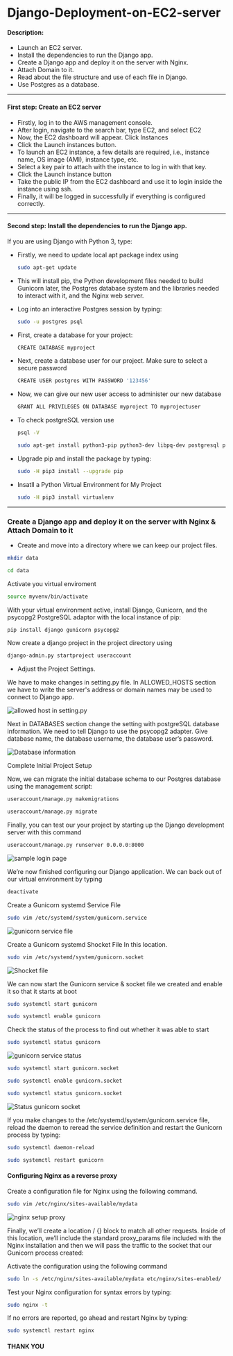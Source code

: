 # Django-Deployment-on-EC2-server

#### Description:

- Launch an EC2 server.
- Install the dependencies to run the Django app.
- Create a Django app and deploy it on the server with Nginx.
- Attach Domain to it.
- Read about the file structure and use of each file in Django.
- Use Postgres as a database.

---

#### First step: Create an EC2 server

  - Firstly, log in to the AWS management console.
  - After login, navigate to the search bar, type EC2, and select EC2
  - Now, the EC2 dashboard will appear. Click Instances
  - Click the Launch instances button.
  - To launch an EC2 instance, a few details are required, i.e., instance name, OS image (AMI), instance type, etc.
  - Select a key pair to attach with the instance to log in with that key.
  - Click the Launch instance button
  - Take the public IP from the EC2 dashboard and use it to login inside the instance using ssh.
  - Finally, it will be logged in successfully if everything is configured correctly.

---

####  Second step: Install the dependencies to run the Django app.

If you are using Django with Python 3, type:

- Firstly, we need to update local apt package index using

   ```sh
   sudo apt-get update
   ```
   
   
 - This will install pip, the Python development files needed to build Gunicorn later, the Postgres database system and the libraries needed to              interact  with it, and the Nginx web server.
 
- Log into an interactive Postgres session by typing:

  ```sh
  sudo -u postgres psql
  ```
  
- First, create a database for your project:

   ```sh
   CREATE DATABASE myproject
   ```
  
- Next, create a database user for our project. Make sure to select a secure password

   ```sh
   CREATE USER postgres WITH PASSWORD '123456'
   ```
  
- Now, we can give our new user access to administer our new database

  ```sh
  GRANT ALL PRIVILEGES ON DATABASE myproject TO myprojectuser
  ```

- To check postgreSQL version use 

  ```sh
  psql -V
  ```


  ```sh
  sudo apt-get install python3-pip python3-dev libpq-dev postgresql postgresql-contrib nginx
  ```
     

- Upgrade pip and install the package by typing:


   ```sh
   sudo -H pip3 install --upgrade pip
   ```


- Insatll a Python Virtual Environment for My Project  


   ```sh
   sudo -H pip3 install virtualenv
   ```


---

### Create a Django app and deploy it on the server with Nginx & Attach Domain to it

- Create and move into a directory where we can keep our project files.

```sh
mkdir data
``` 

```sh
cd data
```

 Activate you virtual enviroment 

```sh
source myvenv/bin/activate
```

With your virtual environment active, install Django, Gunicorn, and the psycopg2 PostgreSQL adaptor with the local instance of pip:

```sh
pip install django gunicorn psycopg2
```

Now create a django project in the project directory using 

```sh
django-admin.py startproject useraccount
```

-  Adjust the Project Settings.


  We have to make changes in setting.py file. In ALLOWED_HOSTS section we have to write the server's address or domain names may be used to connect to      Django app.
  

![allowed host in setting.py](https://user-images.githubusercontent.com/106643382/198976359-7d1f5fc0-ecc5-46dd-a42d-f5090418ea6d.png "allowed host in setting.py")


Next in DATABASES section change the setting with postgreSQL database information. We need to tell Django to use the psycopg2 adapter. Give database name, the database username, the database user’s password.


![Database information](https://user-images.githubusercontent.com/106643382/198979509-65f34a03-9025-4678-9958-57c947126a3c.png "Database information")

Complete Initial Project Setup

Now, we can migrate the initial database schema to our Postgres database using the management script:

```sh
useraccount/manage.py makemigrations
```
```sh
useraccount/manage.py migrate
```

Finally, you can test our your project by starting up the Django development server with this command

```sh
useraccount/manage.py runserver 0.0.0.0:8000
```
![sample login page](https://user-images.githubusercontent.com/106643382/198988099-407c2208-fb51-4b01-8e52-4ac565e5634b.png "sample login page")

We’re now finished configuring our Django application. We can back out of our virtual environment by typing

```sh
deactivate
```

Create a Gunicorn systemd Service File

```sh
sudo vim /etc/systemd/system/gunicorn.service
```
![gunicorn service file](https://user-images.githubusercontent.com/106643382/198989048-ad3249fd-0a06-4d35-a30c-e4aca3a7ad0e.png "gunicorn service file")


Create a Gunicorn systemd Shocket File In this location.

```sh
sudo vim /etc/systemd/system/gunicorn.socket
```

![Shocket file](https://user-images.githubusercontent.com/106643382/199003079-010a23e9-68a7-4a6e-a452-fedb1c0e45d4.png "Shocket file")


We can now start the Gunicorn service & socket file we created and enable it so that it starts at boot

```sh
sudo systemctl start gunicorn
```

```sh
sudo systemctl enable gunicorn
```

Check the status of the process to find out whether it was able to start

```sh
sudo systemctl status gunicorn
```

![gunicorn service status](https://user-images.githubusercontent.com/106643382/198992762-b93b4b90-d129-42f4-af13-c7e666b68a9e.png "gunicorn service status")



```sh
sudo systemctl start gunicorn.socket
```

```sh
sudo systemctl enable gunicorn.socket
```

```sh
sudo systemctl status gunicorn.socket
```

![Status gunicorn socket](https://user-images.githubusercontent.com/106643382/199006019-12da07c6-47fd-4660-acb6-d5dadab25eef.png "Status gunicorn socket")

If you make changes to the /etc/systemd/system/gunicorn.service file, reload the daemon to reread the service definition and restart the Gunicorn process by typing:

```sh
sudo systemctl daemon-reload
```

```sh
sudo systemctl restart gunicorn
```

#### Configuring Nginx as a reverse proxy

Create a configuration file for Nginx using the following command.

```sh
sudo vim /etc/nginx/sites-available/mydata
```

![nginx setup proxy](https://user-images.githubusercontent.com/106643382/199008133-dbef8630-ab5f-4431-b390-7438daa5feb5.png "nginx setup proxy")

Finally, we’ll create a location / {} block to match all other requests. Inside of this location, we’ll include the standard proxy_params file included with the Nginx installation and then we will pass the traffic to the socket that our Gunicorn process created:


Activate the configuration using the following command

```sh
sudo ln -s /etc/nginx/sites-available/mydata etc/nginx/sites-enabled/
```

Test your Nginx configuration for syntax errors by typing:

```sh
sudo nginx -t
```

If no errors are reported, go ahead and restart Nginx by typing:

```sh
sudo systemctl restart nginx
```


#### THANK YOU
















